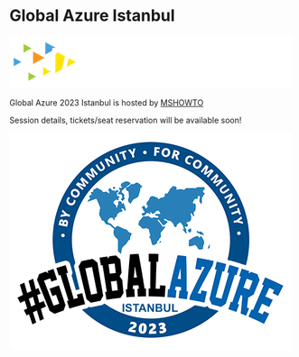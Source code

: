 # Global Azure Istanbul

[![MSHOWTO logo](mshowto.png "Visit us here")](https://www.mshowto.org/)

Global Azure 2023 Istanbul is hosted by [MSHOWTO](https://www.mshowto.org/)

Session details, tickets/seat reservation will be available soon!

![Global Azure Istanbul](gaist2023.png)